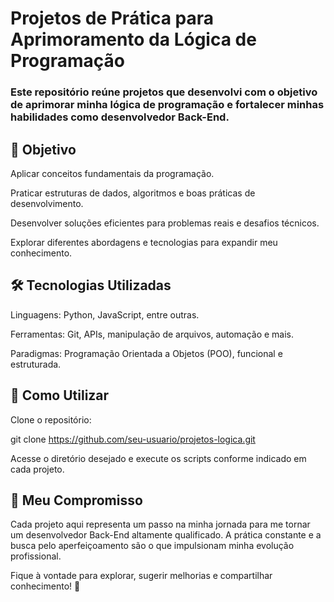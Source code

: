 # Projetos de Prática para Aprimoramento da Lógica de Programação

### Este repositório reúne projetos que desenvolvi com o objetivo de aprimorar minha lógica de programação e fortalecer minhas habilidades como desenvolvedor Back-End.

## 📌 Objetivo

Aplicar conceitos fundamentais da programação.

Praticar estruturas de dados, algoritmos e boas práticas de desenvolvimento.

Desenvolver soluções eficientes para problemas reais e desafios técnicos.

Explorar diferentes abordagens e tecnologias para expandir meu conhecimento.

## 🛠 Tecnologias Utilizadas

Linguagens: Python, JavaScript, entre outras.

Ferramentas: Git, APIs, manipulação de arquivos, automação e mais.

Paradigmas: Programação Orientada a Objetos (POO), funcional e estruturada.

## 🚀 Como Utilizar

Clone o repositório:

git clone https://github.com/seu-usuario/projetos-logica.git

Acesse o diretório desejado e execute os scripts conforme indicado em cada projeto.

## 🎯 Meu Compromisso

Cada projeto aqui representa um passo na minha jornada para me tornar um desenvolvedor Back-End altamente qualificado. A prática constante e a busca pelo aperfeiçoamento são o que impulsionam minha evolução profissional.

Fique à vontade para explorar, sugerir melhorias e compartilhar conhecimento! 🚀

